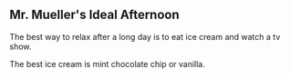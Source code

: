 ## Mr. Mueller's Ideal Afternoon

The best way to relax after a long day is to eat ice cream and watch a tv show.

The best ice cream is mint chocolate chip or vanilla.
